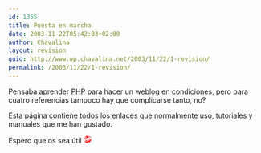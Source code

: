 ```yaml
---
id: 1355
title: Puesta en marcha
date: 2003-11-22T05:42:03+02:00
author: Chavalina
layout: revision
guid: http://www.wp.chavalina.net/2003/11/22/1-revision/
permalink: /2003/11/22/1-revision/
---
```

<p align="left">
  Pensaba aprender <acronym title="Hypertext PreProcessor">PHP</acronym> para hacer un weblog en condiciones, pero para cuatro referencias tampoco hay que complicarse tanto, no?
</p>

<p align="left">
  Esta página contiene todos los enlaces que normalmente uso, tutoriales y manuales que me han gustado.
</p>

<p align="left">
  Espero que os sea útil <img src="/imagenes/emoticonos/beso.gif" alt="emo" />
</p>